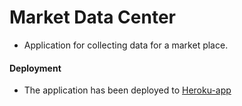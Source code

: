 # Market Data Center
- Application for collecting data for a market place.

#### Deployment
- The application has been deployed to [Heroku-app]('https://blooming-brook-76991.herokuapp.com/')